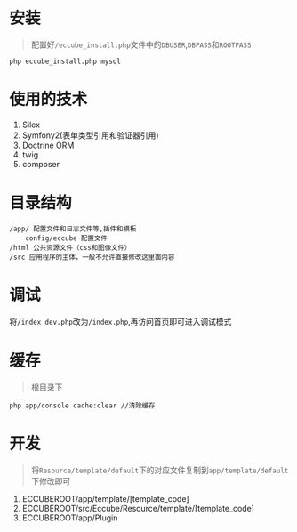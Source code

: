 # 安装

> 配置好`/eccube_install.php`文件中的`DBUSER`,`DBPASS`和`ROOTPASS`

```
php eccube_install.php mysql
```

# 使用的技术

1. Silex
2. Symfony2(表单类型引用和验证器引用)
3. Doctrine ORM
4. twig
5. composer

# 目录结构

```
/app/ 配置文件和日志文件等,插件和模板
    config/eccube 配置文件
/html 公共资源文件（css和图像文件）
/src 应用程序的主体，一般不允许直接修改这里面内容

```

# 调试

将`/index_dev.php`改为`/index.php`,再访问首页即可进入调试模式 

# 缓存

> 根目录下

```
php app/console cache:clear //清除缓存
```

# 开发

> 将`Resource/template/default`下的对应文件复制到`app/template/default`下修改即可

1. ECCUBEROOT/app/template/[template_code]
2. ECCUBEROOT/src/Eccube/Resource/template/[template_code]
3. ECCUBEROOT/app/Plugin

